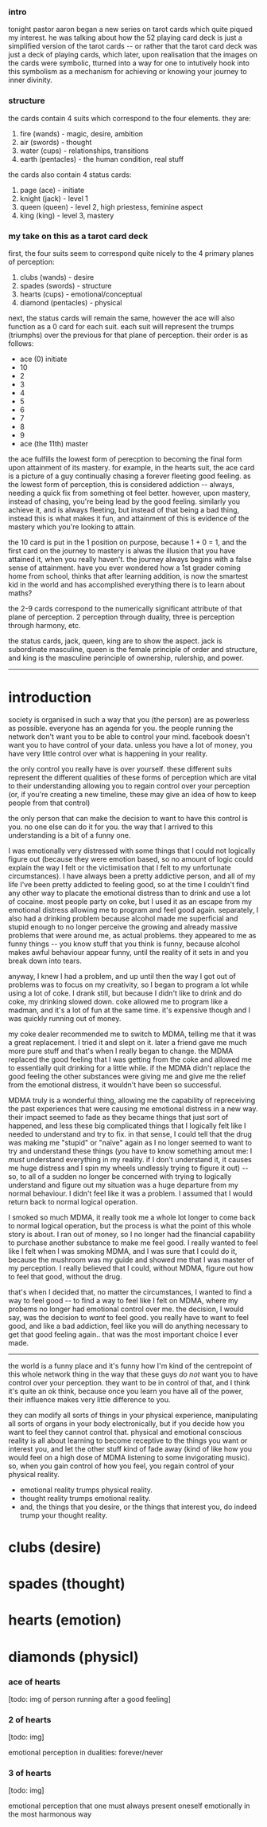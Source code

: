 ### intro

tonight pastor aaron began a new series on tarot cards which quite piqued my interest. he was talking about how the 52 playing card deck is just a simplified version of the tarot cards -- or rather that the tarot card deck was just a deck of playing cards, which later, upon realisation that the images on the cards were symbolic, tturned into a way for one to intutively hook into this symbolism as a mechanism for achieving or knowing your journey to inner divinity.

### structure

the cards contain 4 suits which correspond to the four elements. they are:

1. fire (wands) - magic, desire, ambition
2. air (swords) - thought
3. water (cups) - relationships, transitions
4. earth (pentacles) - the human condition, real stuff

the cards also contain 4 status cards:

1. page (ace) - initiate
2. knight (jack) - level 1
3. queen (queen) - level 2, high priestess, feminine aspect
4. king (king) - level 3, mastery

### my take on this as a tarot card deck

first, the four suits seem to correspond quite nicely to the 4 primary planes of perception:

1. clubs (wands) - desire
2. spades (swords) - structure
3. hearts (cups) - emotional/conceptual
4. diamond (pentacles) - physical

next, the status cards will remain the same, however the ace will also function as a 0 card for each suit. each suit will represent the trumps (triumphs) over the previous for that plane of perception. their order is as follows:

- ace (0) initiate
- 10
- 2
- 3
- 4
- 5
- 6
- 7
- 8
- 9
- ace (the 11th) master

the ace fulfills the lowest form of perecption to becoming the final form upon attainment of its mastery. for example, in the hearts suit, the ace card is a picture of a guy continually chasing a forever fleeting good feeling. as the lowest form of perception, this is considered addiction -- always, needing a quick fix from something ot feel better. however, upon mastery, instead of chasing, you're being lead by the good feeling. similarly you achieve it, and is always fleeting, but instead of that being a bad thing, instead this is what makes it fun, and attainment of this is evidence of the mastery which you're looking to attain.

the 10 card is put in the 1 position on purpose, because 1 + 0 = 1, and the first card on the journey to mastery is alwas the illusion that you have attained it, when you really haven't. the journey always begins with a false sense of attainment. have you ever wondered how a 1st grader coming home from school, thinks that after learning addition, is now the smartest kid in the world and has accomplished everything there is to learn about maths?

the 2-9 cards correspond to the numerically significant attribute of that plane of perception. 2 perception through duality, three is perception through harmony, etc.

the status cards, jack, queen, king are to show the aspect. jack is subordinate masculine, queen is the female principle of order and structure, and king is the masculine perinciple of ownership, rulership, and power.

---

# introduction

society is organised in such a way that you (the person) are as powerless as possible. everyone has an agenda for you. the people running the network don't want you to be able to control your mind. facebook doesn't want you to have control of your data. unless you have a lot of money, you have very little control over what is happening in your reality.

the only control you really have is over yourself. these different suits represent the different qualities of these forms of perception which are vital to their understanding allowing you to regain control over your perception (or, if you're creating a new timeline, these may give an idea of how to keep people from that control)

the only person that can make the decision to want to have this control is you. no one else can do it for you. the way that I arrived to this understanding is a bit of a funny one.

I was emotionally very distressed with some things that I could not logically figure out (because they were emotion based, so no amount of logic could explain the way I felt or the victimisation that I felt to my unfortunate circumstances). I have always been a pretty addictive person, and all of my life I've been pretty addicted to feeling good, so at the time I couldn't find any other way to placate the emotional distress than to drink and use a lot of cocaine. most people party on coke, but I used it as an escape from my emotional distress allowing me to program and feel good again. separately, I also had a drinking problem because alcohol made me superficial and stupid enough to no longer perceive the growing and already massive problems that were around me, as actual problems. they appeared to me as funny things -- you know stuff that you think is funny, because alcohol makes awful behaviour appear funny, until the reality of it sets in and you break down into tears.

anyway, I knew I had a problem, and up until then the way I got out of problems was to focus on my creativity, so I began to program a lot while using a lot of coke. I drank still, but because I didn't like to drink and do coke, my drinking slowed down. coke allowed me to program like a madman, and it's a lot of fun at the same time. it's expensive though and I was quickly running out of money.

my coke dealer recommended me to switch to MDMA, telling me that it was a great replacement. I tried it and slept on it. later a friend gave me much more pure stuff and that's when I really began to change. the MDMA replaced the good feeling that I was getting from the coke and allowed me to essentially quit drinking for a little while. if the MDMA didn't replace the good feeling the other substances were giving me and give me the relief from the emotional distress, it wouldn't have been so successful.

MDMA truly is a wonderful thing, allowing me the capability of repreceiving the past experiences that were causing me emotional distress in a new way. their impact seemed to fade as they became things that just sort of happened, and less these big complicated things that I logically felt like I needed to understand and try to fix. in that sense, I could tell that the drug was making me "stupid" or "naïve" again as I no longer seemed to want to try and understand these things (you have to know something amout me: I *must* understand everything in my reality. if I don't understand it, it causes me huge distress and I spin my wheels undlessly trying to figure it out) -- so, to all of a sudden no longer be concerned with trying to logically understand and figure out my situation was a huge departure from my normal behaviour. I didn't feel like it was a problem. I assumed that I would return back to normal logical operation.

I smoked so much MDMA, it really took me a whole lot longer to come back to normal logical operation, but the process is what the point of this whole story is about. I ran out of money, so I no longer had the financial capability to purchase another substance to make me feel good. I really wanted to feel like I felt when I was smoking MDMA, and I was sure that I could do it, because the mushroom was my guide and showed me that I was master of my perception. I really believed that I could, without MDMA, figure out how to feel that good, without the drug.

that's when I decided that, no matter the circumstances, I wanted to find a way to feel good -- to find a way to feel like I felt on MDMA, where my probems no longer had emotional control over me. the decision, I would say, was the decision to *want* to feel good. you really have to want to feel good, and like a bad addiction, feel like you will do anything necessary to get that good feeling again.. that was the most important choice I ever made.

---

the world is a funny place and it's funny how I'm kind of the centrepoint of this whole network thing in the way that these guys *do not* want you to have control over your perception. they want to be in control of that, and I think it's quite an ok think, because once you learn you have all of the power, their influence makes very little difference to you.

they can modify all sorts of things in your physical experience, manipulating all sorts of organs in your body electronically, but if you decide how you want to feel they cannot control that. physical and emotional conscious reality is all about learning to become receptive to the things you want or interest you, and let the other stuff kind of fade away (kind of like how you would feel on a high dose of MDMA listening to some invigorating music). so, when you gain control of how you feel, you regain control of your physical reality.

- emotional reality trumps physical reality.
- thought reality trumps emotional reality.
- and, the things that you desire, or the things that interest you, do indeed trump your thought reality.

# clubs (desire)
# spades (thought)
# hearts (emotion)



# diamonds (physicl)

### ace of hearts

[todo: img of person running after a good feeling]

### 2 of hearts

[todo: img]

emotional perception in dualities: forever/never

### 3 of hearts

[todo: img]

emotional perception that one must always present oneself emotionally in the most harmonous way
